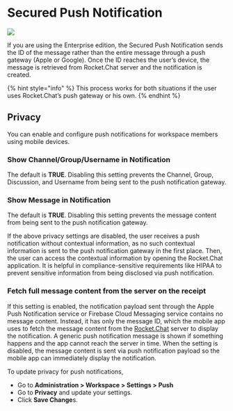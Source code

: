 # Secured Push Notification

![](<../../../.gitbook/assets/2021-06-10\_22-31-38 (3) (3) (3) (3) (3) (3) (3) (3) (3) (2) (3) (1) (1) (1) (1) (2) (1) (1) (14).jpg>)

If you are using the Enterprise edition, the Secured Push Notification sends the ID of the message rather than the entire message through a push gateway (Apple or Google). Once the ID reaches the user’s device, the message is retrieved from Rocket.Chat server and the notification is created.

{% hint style="info" %}
This process works for both situations if the user uses Rocket.Chat’s push gateway or his own.
{% endhint %}

## Privacy

You can enable and configure push notifications for workspace members using mobile devices.

### Show Channel/Group/Username in Notification

The default is **TRUE**. Disabling this setting prevents the Channel, Group, Discussion, and Username from being sent to the push notification gateway.

### Show Message in Notification

The default is **TRUE**. Disabling this setting prevents the message content from being sent to the push notification gateway.

If the above privacy settings are disabled, the user receives a push notification without contextual information, as no such contextual information is sent to the push notification gateway in the first place. Then, the user can access the contextual information by opening the Rocket.Chat application. It is helpful in compliance-sensitive requirements like HIPAA to prevent sensitive information from being disclosed via push notification.

### **Fetch full message content from the server on the receipt**

If this setting is enabled, the notification payload sent through the Apple Push Notification service or Firebase Cloud Messaging service contains no message content. Instead, it has only the message ID, which the mobile app uses to fetch the message content from the [Rocket.Chat](http://rocket.chat) server to display the notification. A generic push notification message is shown if something happens and the app cannot reach the server in time. When the setting is disabled, the message content is sent via push notification payload so the mobile app can immediately display the notification.

To update privacy for push notifications,

* Go to **Administration > Workspace > Settings > Push**
* Go to **Privacy** and update your settings.
* Click **Save Change**s.
